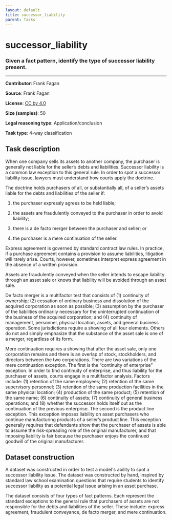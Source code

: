 ```yaml
---
layout: default
title: successor_liability
parent: Tasks
---
```

# successor_liability

### Given a fact pattern, identify the type of successor liability present.
---
**Contributor**: Frank Fagan

**Source**: Frank Fagan

**License**: [CC by 4.0](https://creativecommons.org/licenses/by/4.0/)

**Size (samples)**: 50

**Legal reasoning type**: Application/conclusion

**Task type**: 4-way classification

## Task description

When one company sells its assets to another company, the purchaser is generally not liable for the seller’s debts and liabilities. Successor liability is a common law exception to this general rule. In order to spot a successor liability issue, lawyers must understand how courts apply the doctrine.

The doctrine holds purchasers of all, or substantially all, of a seller’s assets liable for the debts and liabilities of the seller if:

1. the purchaser expressly agrees to be held liable;

2. the assets are fraudulently conveyed to the purchaser in order to avoid liability;

3. there is a de facto merger between the purchaser and seller; or

4. the purchaser is a mere continuation of the seller.

Express agreement is governed by standard contract law rules. In practice, if a purchase agreement contains a provision to assume liabilities, litigation will rarely arise. Courts, however, sometimes interpret express agreement in the absence of a written provision. 

Assets are fraudulently conveyed when the seller intends to escape liability through an asset sale or knows that liability will be avoided through an asset sale.

De facto merger is a multifactor test that consists of (1) continuity of ownership; (2) cessation of ordinary business and dissolution of the acquired corporation as soon as possible; (3) assumption by the purchaser of the liabilities ordinarily necessary for the uninterrupted continuation of the business of the acquired corporation; and (4) continuity of management, personnel, physical location, assets, and general business operation. Some jurisdictions require a showing of all four elements. Others do not and simply emphasize that the substance of the asset sale is one of a merger, regardless of its form.

Mere continuation requires a showing that after the asset sale, only one corporation remains and there is an overlap of stock, stockholders, and directors between the two corporations. There are two variations of the mere continuation exception. The first is the “continuity of enterprise” exception. In order to find continuity of enterprise, and thus liability for the purchaser of assets, courts engage in a multifactor analysis. Factors include: (1) retention of the same employees; (2) retention of the same supervisory personnel; (3) retention of the same production facilities in the same physical location; (4) production of the same product; (5) retention of the same name; (6) continuity of assets; (7) continuity of general business operations; and (8) whether the successor holds itself out as the continuation of the previous enterprise. The second is the product line exception. This exception imposes liability on asset purchasers who continue manufacturing products of a seller’s product line. This exception generally requires that defendants show that the purchaser of assets is able to assume the risk-spreading role of the original manufacturer, and that imposing liability is fair because the purchaser enjoys the continued goodwill of the original manufacturer. 

## Dataset construction

A dataset was constructed in order to test a model's ability to spot a successor liability issue. The dataset was constructed by hand, inspired by standard law school examination questions that require students to identify successor liability as a potential legal issue arising in an asset purchase.

The dataset consists of four types of fact patterns. Each represent the standard exceptions to the general rule that purchasers of assets are not responsible for the debts and liabilities of the seller. These include: express agreement, fraudulent conveyance, de facto merger, and mere continuation.

